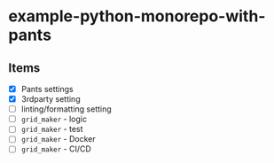 # example-python-monorepo-with-pants

## Items
- [x] Pants settings
- [x] 3rdparty setting
- [ ] linting/formatting setting 
- [ ] `grid_maker` - logic
- [ ] `grid_maker` - test
- [ ] `grid_maker` - Docker
- [ ] `grid_maker` - CI/CD
